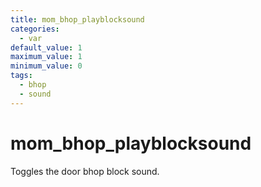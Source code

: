 ```yaml
---
title: mom_bhop_playblocksound
categories:
  - var
default_value: 1
maximum_value: 1
minimum_value: 0
tags:
  - bhop
  - sound
---
```


# mom_bhop_playblocksound

Toggles the door bhop block sound.
